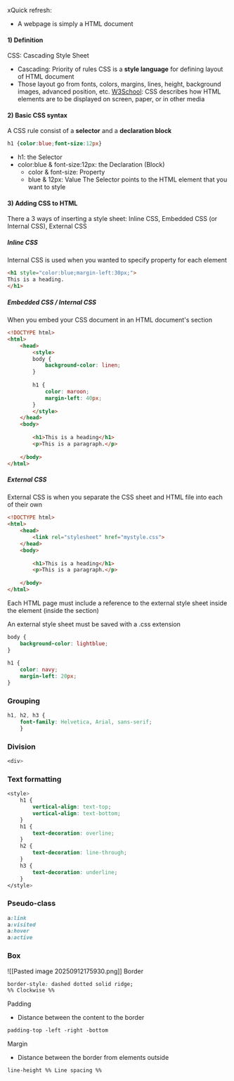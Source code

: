 xQuick refresh:
- A webpage is simply a HTML document

#### 1) Definition
CSS: Cascading Style Sheet
- Cascading: Priority of rules
CSS is a **style language** for defining layout of HTML document
- Those layout go from fonts, colors, margins, lines, height, background images, advanced position, etc.
[W3School](https://www.w3schools.com/Css/css_intro.asp): CSS describes how HTML elements are to be displayed on screen, paper, or in other media

#### 2) Basic CSS syntax
A CSS rule consist of a **selector** and a **declaration block**
```CSS
h1 {color:blue;font-size:12px}
```
- h1: the Selector
- color:blue & font-size:12px: the Declaration (Block)
	- color & font-size: Property
	- blue & 12px: Value
The Selector points to the HTML element that you want to style

#### 3) Adding CSS to HTML
There a 3 ways of inserting a style sheet: Inline CSS, Embedded CSS (or Internal CSS), External CSS
##### Inline CSS
Internal CSS is used when you wanted to specify property for each element
```HTML
<h1 style="color:blue;margin-left:30px;">
This is a heading.
</h1>
```

##### Embedded CSS / Internal CSS
When you embed your CSS document in an HTML document's <head> </head> section
```HTML
<!DOCTYPE html>  
<html>  
	<head>  
		<style>  
		body {
			background-color: linen;
		}  
		  
		h1 {
			color: maroon;  
			margin-left: 40px;
		}  
		</style>  
	</head>  
	<body>  
	  
		<h1>This is a heading</h1>  
		<p>This is a paragraph.</p>  
	  
	</body>  
</html>
```

##### External CSS
External CSS is when you separate the CSS sheet and HTML file into each of their own
```HTML
<!DOCTYPE html>  
<html>  
	<head>  
		<link rel="stylesheet" href="mystyle.css">  
	</head>  
	<body>  
	  
		<h1>This is a heading</h1>  
		<p>This is a paragraph.</p>  
	  
	</body>  
</html>
```
Each HTML page must include a reference to the external style sheet inside the <link> element (inside the <head> </head> section)

An external style sheet must be saved with a .css extension
```mystyle.css
body {
	background-color: lightblue;
}  
  
h1 {
	color: navy;  
	margin-left: 20px;
}
```

### Grouping
```CSS
h1, h2, h3 {
	font-family: Helvetica, Arial, sans-serif;
	}
```

### Division
```CSS
<div>
```

### Text formatting
```CSS
<style>
	h1 {
		vertical-align: text-top;
		vertical-align: text-bottom;
	}
	h1 {
		text-decoration: overline;
	}
	h2 {
		text-decoration: line-through;
	}
	h3 {
		text-decoration: underline;
	}
</style>
```

### Pseudo-class
```CSS
a:link
a:visited
a:hover
a:active
```

### Box
![[Pasted image 20250912175930.png]]
Border
```CSS
border-style: dashed dotted solid ridge;
%% Clockwise %%
```
Padding
- Distance between the content to the border
```CSS
padding-top -left -right -bottom
```
Margin
- Distance between the border from elements outside
```CSS
line-height %% Line spacing %%
```

